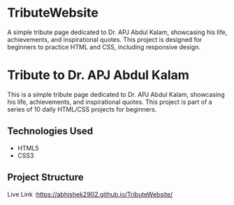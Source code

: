 # TributeWebsite
A simple tribute page dedicated to Dr. APJ Abdul Kalam, showcasing his life, achievements, and inspirational quotes. This project is designed for beginners to practice HTML and CSS, including responsive design.

# Tribute to Dr. APJ Abdul Kalam

This is a simple tribute page dedicated to Dr. APJ Abdul Kalam, showcasing his life, achievements, and inspirational quotes. This project is part of a series of 10 daily HTML/CSS projects for beginners.

## Technologies Used
- HTML5
- CSS3

## Project Structure
Live Link :https://abhishek2902.github.io/TributeWebsite/

